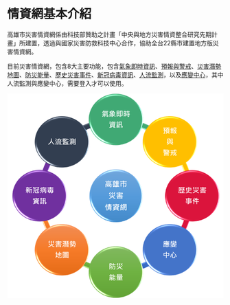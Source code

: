 # 情資網基本介紹

高雄市災害情資網係由科技部贊助之計畫「中央與地方災害情資整合研究先期計畫」所建置，透過與國家災害防救科技中心合作，協助全台22縣市建置地方版災害情資網。

目前災害情資網，包含8大主要功能，包含[氣象即時資訊](/氣象即時資訊/README.md)、[預報與警戒](/預報與警戒/README.md)、[災害潛勢地圖](/災害潛勢地圖/README.md)、[防災能量](/防災能量/README.md)、[歷史災害事件](/歷史災害事件/README.md)、[新冠病毒資訊](/新冠病毒資訊/README.md)、[人流監測](/人流監測/README.md)，以及[應變中心](/應變中心/README.md)，其中人流監測與應變中心，需要登入才可以使用。

![情資網架構示意圖](../assets/1568600554229.PNG)
